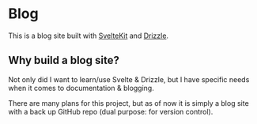 # Blog

This is a blog site built with [SvelteKit](https://kit.svelte.dev/) and [Drizzle](https://drizzle./).

## Why build a blog site?

Not only did I want to learn/use Svelte & Drizzle, but I have specific needs when it comes to documentation & blogging.

There are many plans for this project, but as of now it is simply a blog site with a back up GitHub repo (dual purpose: for version control).
